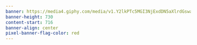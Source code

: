 ```yaml
---
banner: https://media4.giphy.com/media/v1.Y2lkPTc5MGI3NjExdDN5aXlrdGswamNuMnh0b2k1MHBkanZnd3dhZnBicmNwaW1rajk4cCZlcD12MV9pbnRlcm5hbF9naWZfYnlfaWQmY3Q9Zw/1bRvcG0AbXu4U/giphy.gif
banner-height: 730
content-start: 716
banner-align: center
pixel-banner-flag-color: red
---
```

